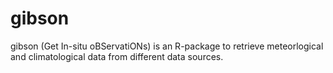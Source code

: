 # gibson
gibson (Get In-situ oBServatiONs) is an R-package to retrieve meteorlogical and climatological data from different data sources.
